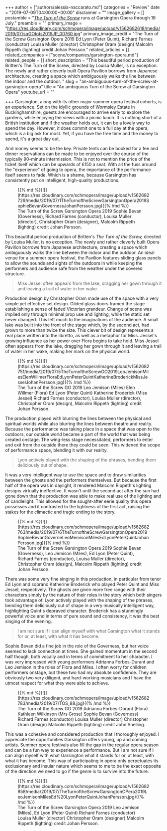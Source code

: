 +++
author = ["authors/alessia-naccarato.md"]
categories = "Review"
date = "2019-07-09T04:00:00+00:00"
disclaimer = ""
image_gallery = []
postamble = "[_The Turn of the Screw_](https://www.garsingtonopera.org/performance/turn-screw) runs at Garsington Opera through 19 July."
preamble = ""
primary_image = "https://res.cloudinary.com/schmopera/image/upload/v1562682618/media/2019/07/sqGOtots2019JP_00760.jpg"
primary_image_credit = "The Turn of the Screw Garsington Opera 2019 Ed Lyon (Peter Quint), Richard Farnes (conductor) Louisa Muller (director) Christopher Oram (design) Malcolm Rippeth (lighting) credit Johan Persson."
related_articles = []
related_companies = ["scene/companies/garsington-opera.md"]
related_people = []
short_description = "This beautiful period production of Britten's The Turn of the Screw, directed by Louisa Muller, is no exception. The newly and rather cleverly built Opera Pavilion borrows from Japanese architecture, creating a space which ambiguously walks the line between the indoor and the outdoor. "
slug = "an-ambiguous-turn-of-the-screw-at-garsington-opera"
title = "An ambiguous Turn of the Screw at Garsington Opera"
youtube_url = ""

+++
Garsington, along with its other major summer opera festival cohorts, is an experience. Set on the idyllic grounds of Wormsley Estate in Buckinghamshire, guests are encouraged to arrive early to explore the gardens, while enjoying the views with a picnic lunch. It is nothing short of a British institution and if the weather holds out, it can be a lovely way to spend the day. However, it does commit one to a full day at the opera, which is a big ask for most. Yet, if you have the free time and the money to spend, it's a great day out.

And money seems to be the key. Private tents can be booked for a fee and dinner reservations can be made to be enjoyed over the course of the typically 90-minute intermission. This is not to mention the price of the ticket itself which can be upwards of £150 a seat. With all the fuss around the "experience" of going to opera, the importance of the performance itself seems to fade. Which is a shame, because Garsington has consistently put on intelligent, high-quality productions.

<figure data-type="image">{{% md %}}![](https://res.cloudinary.com/schmopera/image/upload/v1562682729/media/2019/07/1TheTurnoftheScrewGarsingtonOpera2019SophieBevanGovernessJohanPersson.jpg){{% /md %}}

<figcaption>The Turn of the Screw Garsington Opera 2019 Sophie Bevan (Governess), Richard Farnes (conductor), Louisa Muller (director), Christopher Oram (designer), Malcolm Rippeth (lighting) credit Johan Persson.</figcaption>

</figure>

This beautiful period production of Britten's _The Turn of the Screw,_ directed by Louisa Muller, is no exception. The newly and rather cleverly built Opera Pavilion borrows from Japanese architecture, creating a space which ambiguously walks the line between the indoor and the outdoor. An ideal venue for a summer opera festival, the Pavilion features sliding glass panels to allow the sounds and sights of the outdoors in while keeping the performers and audience safe from the weather under the covered structure.

> Miss Jessel often appears from the lake, dragging her gown through it and leaving a trail of water in her wake.

Production design by Christopher Oram made use of the space with a very simple yet effective set design. Gilded glass doors framed the stage establishing a sense of faded Victorian grandeur. Change of scene was implied only through minimal prop use and lighting, while the static set never changed. This left much to the imaginations of the audience. A small lake was built into the front of the stage which, by the second act, had grown to more than twice the size. This clever bit of design represents a real place written into the libretto, as well as a metaphor for Miss. Jessel's growing influence as her power over Flora begins to take hold. Miss Jessel often appears from the lake, dragging her gown through it and leaving a trail of water in her wake, making her mark on the physical world.

<figure data-type="image">{{% md %}}![](https://res.cloudinary.com/schmopera/image/upload/v1562682751/media/2019/07/5TheTurnoftheScrewGO2019LeoJemisonMilesElenWillmerFloraEdLyonPeterQuintKatherineBroderickMissJesselJohanPersson.jpg){{% /md %}}

<figcaption>The Turn of the Screw GO 2019 Leo Jemison (Miles) Elen Willmer (Flora) Ed Lyon (Peter Quint) Katherine Broderick (Miss Jessel) Richard Farnes (conductor), Louisa Muller (director), Christopher Oram (design), Malcolm Rippeth (lighting) credit Johan Persson.</figcaption>

</figure>

The production played with blurring the lines between the physical and spiritual worlds while also blurring the lines between theatre and reality. Because the performance was taking place in a space that was open to the outdoors, our outside world became a part of the world that was being created onstage. The wing-less stage necessitated, performers to enter and exit from the outside there they could be seen. This widened the scope of performance space, blending it with our reality.

> Lyon actively played with the shaping of the phrases, bending them deliciously out of shape.

It was a very intelligent way to use the space and to draw similarities between the ghosts and the performers themselves. But because the first half of the opera was in daylight, it rendered Malcolm Rippeth's lighting designs virtually ineffective. It wasn't until the second act after the sun had gone down that the production was able to make real use of the lighting and of candlelight. This allowed for the sought-after eerie quality this opera possesses and it contrasted to the lightness of the first act, raising the stakes for the climactic and tragic ending to the story.

<figure data-type="image">{{% md %}}![](https://res.cloudinary.com/schmopera/image/upload/v1562682763/media/2019/07/6TheTurnoftheScrewGarsingtonOpera2019SophieBevanGoverneLeoMemisonMilesEdLyonPeterQuintJohanPersson.jpg){{% /md %}}

<figcaption>The Turn of the Screw Garsington Opera 2019 Sophie Bevan (Governess), Leo Jemison (Miles), Ed Lyon (Peter Quint), Richard Farnes (conductor), Louisa Muller (director), Christopher Oram (design), Malcolm Rippeth (lighting) credit Johan Persson.</figcaption>

</figure>

There was some very fine singing in this production, in particular from tenor Ed Lyon and soprano Katherine Broderick who played Peter Quint and Miss Jessel, respectively. The ghosts are given more free range with their characters simply by the nature of their roles in the story which both singers took advantage of. Lyon actively played with the shaping of the phrases, bending them deliciously out of shape in a very musically intelligent way, highlighting Quint's depraved character. Broderick has a stunningly powerful voice and in terms of pure sound and consistency, it was the best singing of the evening.

> I am not sure if I can align myself with what Garsington what it stands for or, at least, with what it has become.

Sophie Bevan did a fine job in the role of the Governess, but her voice seemed to lack connection at times. She gained momentum in the second half though, both vocally and in terms of commitment to her character. I was very impressed with young performers Adrianna Forbes-Durant and Leo Jemison in the roles of Flora and Miles. I often worry for children performers onstage, but these two had my absolute confidence. They are obviously two very diligent, and hard-working musicians and I have the utmost respect for what they were able to achieve.

<figure data-type="image">{{% md %}}![](https://res.cloudinary.com/schmopera/image/upload/v1562682783/media/2019/07/TOS_88.jpg){{% /md %}}

<figcaption>The Turn of the Screw GO 2019 Adrianna Forbes-Dorant (Flora) Kathleen Wilkinson (Mrs Grose) Sophie Bevan (Governess) Richard Farnes (conductor) Louisa Muller (director) Christopher Oram (design) Malcolm Rippeth (lighting) credit John Snelling.</figcaption>

</figure>

This was a cohesive and considered production that I thoroughly enjoyed. I appreciate the opportunities Garsington offers young, up and coming artists. Summer opera festivals also fill the gap in the regular opera season and can be a fun way to experience a performance. But I am not sure if I can align myself with what Garsington what it stands for or, at least, with what it has become. This way of participating in opera only perpetuates its exclusionary and insular nature which seems to me to be the exact opposite of the direction we need to go if the genre is to survive into the future.

<figure data-type="image">{{% md %}}![](https://res.cloudinary.com/schmopera/image/upload/v1562682858/media/2019/07/TheTurnoftheScrewGarsingtonOPera2019LeoJemisonMilesEd%20LyonPeterQuintJohanPersson.jpg){{% /md %}}

<figcaption>The Turn of the Screw Garsington Opera 2019 Leo Jemison (Miles), Ed Lyon (Peter Quint) Richard Farnes (conductor) Louisa Muller (director) Christopher Oram (designer) Malcolm Rippeth (lighting) credit Johan Persson.</figcaption>

</figure>